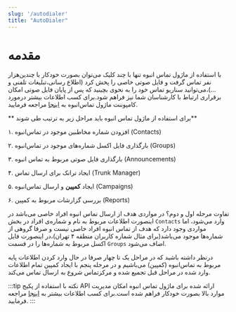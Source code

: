 ```yaml
---
slug: '/autodialer'
title: "AutoDialer"
---
```



# مقدمه

با استفاده از ماژول تماس انبوه تنها با چند کلیک می‌توان بصورت خودکار با چندین‌هزار نفر تماس گرفت و فایل صوتی خاصی را پخش کرد
(اطلاع رسانی،تبلیغات تلفنی و ...)،می‌توانید سناریو تماس خود را به نحوی بچینید که پس از پایان فایل صوتی امکان برقراری ارتباط
با کارشناسان شما نیز فراهم شود.برای کسب اطلاعات بیشتر درمورد کامپوننت ماژول تماس‌انبوه به [اینجا](/pbx/pbx-menu/dialplan/components/autodialer_route) مراجعه فرمایید.

** برای استفاده از ماژول تماس انبوه باید مراحل زیر به ترتیب طی شوند**

۱. افزودن شماره مخاطبین موجود در تماس‌انبوه (Contacts)

۲. بارگذاری فایل اکسل شماره‌های موجود در تماس‌انبوه (Groups)

۳. بارگذاری فایل صوتی مربوط به تماس انبوه (Announcements)

۴. ایجاد ترانک برای ارسال تماس (Trunk Manager)

۵. ایجاد **کمپین** و ارسال تماس‌انبوه (Campaigns)

۶. بررسی گزارشات مربوط به کمپین (Reports)


تفاوت مرحله اول و دوم؟ در مواردی هدف از ارسال تماس انبوه افراد خاصی می‌باشد در اینصورت اطلاعات مربوط به نام و شماره‌ی افراد در بخش `Contacts`
وارد می‌شود، اما مواردی وجود دارد که هدف از تماس انبوه افراد خاصی نیست و صرفا گروهی از شماره‌ها موجود می‌باشد(برای مثال شماره کاربران منطقه ۴ تهران)،در اینصورت فایل اکسل
مربوط به شماره‌ها را در قسمت `Groups` اضاف می‌شود.

درنظر داشته باشید که در مراحل یک تا چهار صرفا در حال وارد کردن اطلاعات پایه مربوط به تماس‌انبوه (کمپین) می‌باشیم و در مرحله پنجم با ایجاد کمپین تمام
اطلاعات وارد شده در مراحل قبل تجمیع شده و مرکزتماس شروع به ارسال تماس می‌کند.

:::tip نکته
با استفاده از پکیج API ارائه شده برای ماژول تماس انبوه امکان مدیریت موارد بالا بصورت خودکار فراهم‌ شده است.برای کسب اطلاعات بیشتر به [اینجا](../developers/Autodialer_API/introautodialer) مراجعه فرمایید.
:::

